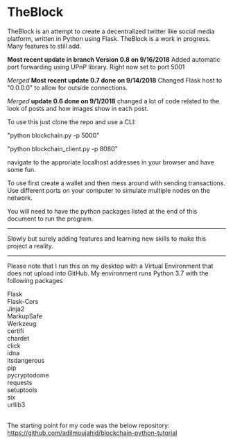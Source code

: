 # TheBlock
TheBlock is an attempt to create a decentralized twitter like social media platform, written in Python using Flask. TheBlock is a work in progress. Many features to still add. 

<b> Most recent update in branch Version 0.8 on 9/16/2018</b> Added automatic port forwarding using UPnP library. Right now set to port 5001

<i>Merged</i> <b>Most recent update 0.7 done on 9/14/2018</b> Changed Flask host to "0.0.0.0" to allow for outside connections.

<i>Merged</i> <b>update 0.6 done on 9/1/2018</b> changed a lot of code related to the look of posts and how images show in each post.

To use this just clone the repo and use a CLI:

"python blockchain.py -p 5000"

"python blockchain_client.py -p 8080"

navigate to the approriate localhost addresses in your browser and have some fun. 

To use first create a wallet and then mess around with sending transactions. Use different ports on your computer to simulate multiple nodes on the network. 

You will need to have the python packages listed at the end of this document to run the program.

<hr>

Slowly but surely adding features and learning new skills to make this project a reality.

<hr>

Please note that I run this on my desktop with a Virtual Environment that does not upload into GitHub. My environment runs Python 3.7 with the following packages

Flask <br>
Flask-Cors <br>
Jinja2 <br>
MarkupSafe <br>
Werkzeug <br>
certifi <br>
chardet <br>
click <br>
idna <br>
itsdangerous <br>
pip <br>
pycryptodome <br>
requests <br>
setuptools <br>
six <br>
urllib3<br>
<br>

The starting point for my code was the below repository: <br>
https://github.com/adilmoujahid/blockchain-python-tutorial
